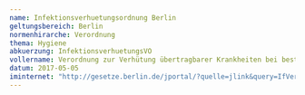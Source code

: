 ```yaml
---
name: Infektionsverhuetungsordnung Berlin
geltungsbereich: Berlin
normenhirarche: Verordnung
thema: Hygiene
abkuerzung: InfektionsverhuetungsVO
vollername: Verordnung zur Verhütung übertragbarer Krankheiten bei bestimmten gewerblichen Tätigkeiten
datum: 2017-05-05
iminternet: "http://gesetze.berlin.de/jportal/?quelle=jlink&query=IfVerhV+BE&psml=bsbeprod.psml&max=true&aiz=true"
---
```

